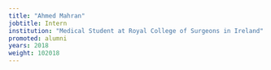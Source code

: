 ```yaml
---
title: "Ahmed Mahran"
jobtitle: Intern
institution: "Medical Student at Royal College of Surgeons in Ireland"
promoted: alumni
years: 2018
weight: 102018
---
```


